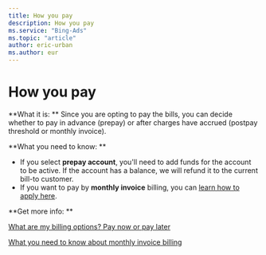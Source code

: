 ```yaml
---
title: How you pay
description: How you pay
ms.service: "Bing-Ads"
ms.topic: "article"
author: eric-urban
ms.author: eur
---
```


# How you pay

**What it is: ** Since you are opting to pay the bills, you can decide whether to pay in advance (prepay) or after charges have accrued (postpay threshold or monthly invoice).

**What you need to know: **

- If you select **prepay account**, you'll need to add funds for the account to be active. If the account has a balance, we will refund it to the current bill-to customer.
- If you want to pay by **monthly invoice** billing, you can [learn how to apply here](../hlp_BA_PROC_MonthlyInvoiceApply.md).

**Get more info: **

[What are my billing options? Pay now or pay later](../hlp_BA_CONC_HowBillingWorks.md)

[What you need to know about monthly invoice billing](../hlp_BA_CONC_MonthlyInvoiceBilling.md)



